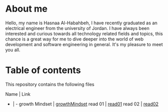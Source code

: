# About me 
Hello, my name is Hasnaa Al-Habahbeh, I have recently graduated as an electrical engineer from the university of Jordan. I have always been interested and curious towards all technology related fields and topics, this chance is a great way for me to dive deeper into the world of web development and software engineering in general. It's my pleasure to meet you all. 

# Table of contents 
This repository contains the following files 

Name | Link
- | -
growth Mindset | [growthMindset](https://hasnaa38.github.io/reading-notes/growthMindset)
read 01 | [read01](https://hasnaa38.github.io/reading-notes/read01)
read 02 | [read02]()
